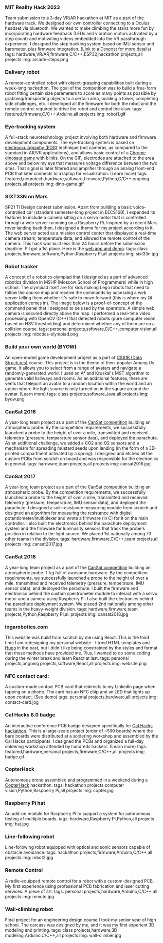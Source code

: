 ### MIT Reality Hack 2023
Team submission to a 3-day VR/AR hackathon at MIT as a part of the hardware track. We designed our own controller connecting to a Oculus headset via bluetooth. We wanted to make climbing the stairs more fun by incorporating hardware feedback (LEDs and vibration motors activated by a step count) and motivating videos embedded into the VR passthrough experience. I designed the step tracking system based on IMU sensor and barometer, plus firmware integration. [(Link to a Devpost for more details)](https://devpost.com/software/arcade-steps)
tags: hardware,VR/AR,firmware,C/C++,ESP32,hackathon projects,all projects
img: arcade-steps.png
### Delivery robot
A remote-controlled robot with object-grasping capabilities built during a week-long hackathon. The goal of the competition was to build a free-form robot fitting certain size parameters to score as many points as possible by grabbing/transporting objects to a certain area, building a tower, completing side challenges, etc. I developed all the firmware for both the robot and the remote control required to drive the robot and control the claw.
tags: featured,firmware,C/C++,Arduino,all projects
img: robot1.gif
### Eye-tracking system
A full-stack neurotechnology project involving both hardware and firmware development components. The eye-tracking system is based on [electrooculography (EOG)](https://en.wikipedia.org/wiki/Electrooculography) technique (not cameras, as compared to the standard in AR/VR applications), and allows basic control of a [Chrome dinosaur game](https://trex-runner.com/) with blinks. On the GIF, electrodes are attached to the area above and below my eye that measures voltage difference between the two sites. That signal is later filtered and amplifier through an analog front-end PCB that later connects to a laptop for visualization.
(Learn more)
tags: featured,neurotech,hardware,software,firmware,Python,C/C++,ongoing projects,all projects
img: dino-game.gif
### SIXT33N on Mars
SP21 TI Design contest submission. Apart from building a basic voice-controlled car (standard semester-long project in EECS16B), I expanded its features to include a camera sitting on a servo motor that is controlled through a web server runnning on a Raspberry Pi. Inspired by a recent Mars rover landing back then, I designed a theme for my project according to it. The web server acted as a mission control center that displayed a real-time camera stream, temperature data, and allowed the remote control of the camera. 
This hack was built less than 24 hours before the submission deadline :P 
I got a 1st place. Here is the [web app and demo](https://sixt33ntomars.web.app/).
tags: class projects,firmware,software,Python,Raspberry Pi,all projects
img: sixt33n.jpg
### Robot tracker
A concept of a robotics olympiad that I designed as a part of advanced robotics division in MSHP (Moscow School of Programmers) while in high school. The olympiad itself are for kids making Lego robots that need to follow the course map and receive the commands by accessing a web server telling them whether it's safe to move forward (this is where my Qt application comes in). The image below is a proof-of-concept of the command panel that I designed to be used by the operators. A simple web camera is secured directly above the map. I performed a real-time video processing with OpenCV (C++) that detected robots (pure computer vision based on HSV thresholding) and determined whether any of them are on a collision course.
tags: personal projects,software,C/C++,computer vision,all projects
img: robotics-olympiad.png
### Build your own world (BYOW)
An open-ended game development project as a part of [CS61B (Data Structures)](https://sp21.datastructur.es/materials/proj/proj3/proj3) course. This project is in the theme of then-popular Among Us game. It allows you to select from a range of avatars and navigate a randomly-generated world. I used an A* and Kruskal's MST algorithm to generate valid hallways and rooms. As an additional features, there are vents that teleport an avatar to a random location within the world and an option where the light source is only turned on in the square around the avatar.
(Learn more)
tags: class projects,software,Java,all projects
img: byow.png
### CanSat 2016
A year-long team project as a part of the [CanSat competition](https://cansatcompetition.com/) building an atmospheric probe. By the competition requirements, we successfully launched a probe to the height of over a mile, transmitted and received telemetry (pressure, temperature sensor data), and deployed the parachute. As an additional challenge, we added a CO2 and O2 sensors and a mechanism for spreading mustard seeds upon landing (in the form of a 3D-printed compartment activated by a spring). I designed and etched all the custom PCBs from scratch on board and was responsible for the electronics in general.
tags: hardware,team projects,all projects
img: cansat2016.jpg
### CanSat 2017
A year-long team project as a part of the [CanSat competition](https://cansatcompetition.com/) building an atmospheric probe. By the competition requirements, we successfully launched a probe to the height of over a mile, transmitted and received telemetry (pressure, temperature, IMU sensor data), and deployed the parachute. I designed a soil-resistance measuring module from scratch and designed an algorithm for measuring the resistance with digital potentiometer/multiplexer and wrote a firmware (in C) for it on the main controller. I also built the electronics behind the parachute deployment system and the firmware for luminosity sensors that track the probe's position in relation to the light source. We placed 1st nationally among 70 other teams in the division. 
tags: hardware,firmware,C/C++,team projects,all projects
img: cansat2017.jpg
### CanSat 2018
A year-long team project as a part of the [CanSat competition](https://cansatcompetition.com/) building an atmospheric probe. 1-kg full of awesome hardware. By the competition requirements, we successfully launched a probe to the height of over a mile, transmitted and received telemetry (pressure, temperature, IMU sensor data), and deployed the parachute. 
I built the firmware and electronics behind the custom spectrometer module to interact with a servo motor and a camera using Raspberry Pi. I also built the electronics behind the parachute deployment system. We placed 2nd nationally among other teams in the heavy-weight division. 
tags: hardware,firmware,team projects,Python,Raspberry Pi,all projects
img: cansat2018.jpg
### ingarobotics.com
This website was build from scratch by me using React. This is the third time I am redesigning my personal website - I tried HTML templates and [Hugo](https://gohugo.io/) in the past, but I didn't like being constrained by the styles and format that these methods have provided me. Plus, I wanted to do some coding during the winter break and learn React at last.
tags: personal projects,ongoing projects,software,React,all projects
img: website.png
### NFC contact card:
A custom-made contact PCB card that redirects to my LinkedIn page when tapping on a phone. The card has an NFC chip and an LED that lights up upon contact.
(See demo)
tags: personal projects,hardware,all projects
img: contact-card.jpg
### Cal Hacks 8.0 badge
An interactive conference PCB badge designed specifically for [Cal Hacks hackathon](https://www.calhacks.io/). This is a large-scale project (order of ~500 boards) where the bare boards were distributed at a soldering workshop and assembled by the Cal Hacks participants. I designed the PCBs and organized a full-day soldering workshop attended by hundreds hackers.
(Learn more)
tags: featured,hardware,personal projects,firmware,C/C++,all projects
img: badge.gif
### CopterHack
Autonomous drone assembled and programmed in a weekend during a [CopterHack](https://coex.tech/copterhack2022) hackathon.
tags: hackathon projects,computer vision,Python,Raspberry Pi,all projects
img: copter.jpg
### Raspberry Pi hat
An add-on module for Raspberry Pi to support a system for autonomous testing of multiple boards.
tags: hardware,Raspberry Pi,Python,all projects
img: hat.jpg
### Line-following robot
Line-following robot equipped with optical and sonic sensors capable of obstacle avoidance.
tags: hackathon projects,firmware,Arduino,C/C++,all projects
img: robot2.jpg
### Remote Control
A radio-equipped remote control for a robot with a custom-designed PCB. My first experience using professional PCB fabrication and laser cutting services. A piece of art.
tags: personal projects,hardware,Arduino,C/C++,all projects
img: remote.jpg
### Wall-climbing robot
Final project for an engineering design course I took my senior year of high school. The carcass was designed by me, and it was my first experient 3D modeling and printing.
tags: class projects,hardware,3D modeling,Arduino,C/C++,all projects
img: wall-climber.jpg